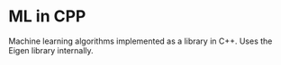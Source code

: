 # ML in CPP
Machine learning algorithms implemented as a library in C++. Uses the Eigen library internally.
